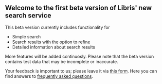 ## Welcome to the first beta version of Libris' new search service

This beta version currently includes functionality for

- Simple search
- Search results with the option to refine
- Detailed information about search results

More features will be added continuosly. Please note that the beta version contains test data
that may be incomplete or inaccurate.

Your feedback is important to us; please leave it via [this form](https://survey.kb.se/librisbeta/en).
Here you can find answers to [frequently asked questions](https://www.kb.se/samverkan-och-utveckling/libris/fragor-och-svar-om-libris-sok.html).
